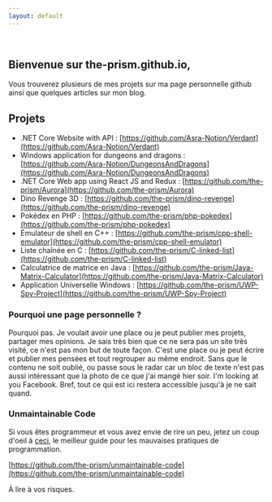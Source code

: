 ```yaml
---
layout: default
---
```


<div class="header200px" style="background-image: url(/images/head.jpg);">
&nbsp;
</div>

## Bienvenue sur the-prism.github.io,

Vous trouverez plusieurs de mes projets sur ma page personnelle github ainsi que quelques articles sur mon blog.

## Projets

* .NET Core Website with API : [https://github.com/Asra-Notion/Verdant](https://github.com/Asra-Notion/Verdant)
* Windows application for dungeons and dragons : [https://github.com/Asra-Notion/DungeonsAndDragons](https://github.com/Asra-Notion/DungeonsAndDragons)
* .NET Core Web app using React JS and Redux : [https://github.com/the-prism/Aurora](https://github.com/the-prism/Aurora)
* Dino Revenge 3D : [https://github.com/the-prism/dino-revenge](https://github.com/the-prism/dino-revenge)
* Pokédex en PHP : [https://github.com/the-prism/php-pokedex](https://github.com/the-prism/php-pokedex)
* Émulateur de shell en C++ : [https://github.com/the-prism/cpp-shell-emulator](https://github.com/the-prism/cpp-shell-emulator)
* Liste chaînée en C : [https://github.com/the-prism/C-linked-list](https://github.com/the-prism/C-linked-list)
* Calculatrice de matrice en Java : [https://github.com/the-prism/Java-Matrix-Calculator](https://github.com/the-prism/Java-Matrix-Calculator)
* Application Universelle Windows : [https://github.com/the-prism/UWP-Spy-Project](https://github.com/the-prism/UWP-Spy-Project)

### Pourquoi une page personnelle ?
Pourquoi pas.
Je voulait avoir une place ou je peut publier mes projets, partager mes opinions.
Je sais très bien que ce ne sera pas un site très visité, ce n'est pas mon but de toute façon.
C'est une place ou je peut écrire et publier mes pensées et tout regrouper au même endroit.
Sans que le contenu ne soit oublié, ou passe sous le radar car un bloc de texte n'est pas aussi intéressant que la photo de ce que j'ai mangé hier soir.
I'm looking at you Facebook.
Bref, tout ce qui est ici restera accessible jusqu'à je ne sait quand.

### Unmaintainable Code

Si vous êtes programmeur et vous avez envie de rire un peu, jetez un coup d'oeil à [ceci](https://github.com/the-prism/unmaintainable-code), le meilleur guide pour les mauvaises pratiques de programmation.

[https://github.com/the-prism/unmaintainable-code](https://github.com/the-prism/unmaintainable-code)

À lire à vos risques.

